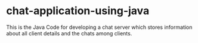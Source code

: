 # chat-application-using-java
This is the Java Code for developing a chat server which stores information about all client details and the chats among clients.
